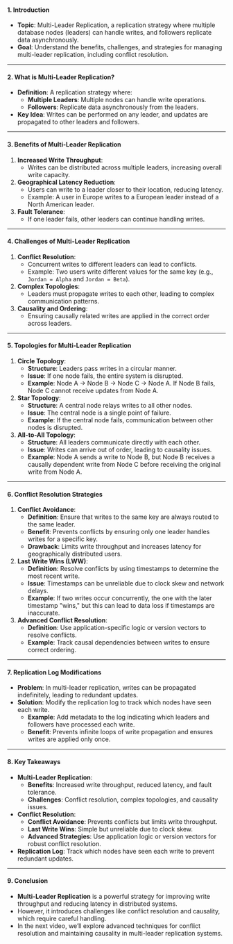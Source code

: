 #### **1. Introduction**
- **Topic**: Multi-Leader Replication, a replication strategy where multiple database nodes (leaders) can handle writes, and followers replicate data asynchronously.
- **Goal**: Understand the benefits, challenges, and strategies for managing multi-leader replication, including conflict resolution.

---

#### **2. What is Multi-Leader Replication?**
- **Definition**: A replication strategy where:
  - **Multiple Leaders**: Multiple nodes can handle write operations.
  - **Followers**: Replicate data asynchronously from the leaders.
- **Key Idea**: Writes can be performed on any leader, and updates are propagated to other leaders and followers.

---

#### **3. Benefits of Multi-Leader Replication**
1. **Increased Write Throughput**:
   - Writes can be distributed across multiple leaders, increasing overall write capacity.
2. **Geographical Latency Reduction**:
   - Users can write to a leader closer to their location, reducing latency.
   - Example: A user in Europe writes to a European leader instead of a North American leader.
3. **Fault Tolerance**:
   - If one leader fails, other leaders can continue handling writes.

---

#### **4. Challenges of Multi-Leader Replication**
1. **Conflict Resolution**:
   - Concurrent writes to different leaders can lead to conflicts.
   - Example: Two users write different values for the same key (e.g., `Jordan = Alpha` and `Jordan = Beta`).
2. **Complex Topologies**:
   - Leaders must propagate writes to each other, leading to complex communication patterns.
3. **Causality and Ordering**:
   - Ensuring causally related writes are applied in the correct order across leaders.

---

#### **5. Topologies for Multi-Leader Replication**
1. **Circle Topology**:
   - **Structure**: Leaders pass writes in a circular manner.
   - **Issue**: If one node fails, the entire system is disrupted.
   - **Example**: Node A → Node B → Node C → Node A. If Node B fails, Node C cannot receive updates from Node A.
2. **Star Topology**:
   - **Structure**: A central node relays writes to all other nodes.
   - **Issue**: The central node is a single point of failure.
   - **Example**: If the central node fails, communication between other nodes is disrupted.
3. **All-to-All Topology**:
   - **Structure**: All leaders communicate directly with each other.
   - **Issue**: Writes can arrive out of order, leading to causality issues.
   - **Example**: Node A sends a write to Node B, but Node B receives a causally dependent write from Node C before receiving the original write from Node A.

---

#### **6. Conflict Resolution Strategies**
1. **Conflict Avoidance**:
   - **Definition**: Ensure that writes to the same key are always routed to the same leader.
   - **Benefit**: Prevents conflicts by ensuring only one leader handles writes for a specific key.
   - **Drawback**: Limits write throughput and increases latency for geographically distributed users.
2. **Last Write Wins (LWW)**:
   - **Definition**: Resolve conflicts by using timestamps to determine the most recent write.
   - **Issue**: Timestamps can be unreliable due to clock skew and network delays.
   - **Example**: If two writes occur concurrently, the one with the later timestamp "wins," but this can lead to data loss if timestamps are inaccurate.
3. **Advanced Conflict Resolution**:
   - **Definition**: Use application-specific logic or version vectors to resolve conflicts.
   - **Example**: Track causal dependencies between writes to ensure correct ordering.

---

#### **7. Replication Log Modifications**
- **Problem**: In multi-leader replication, writes can be propagated indefinitely, leading to redundant updates.
- **Solution**: Modify the replication log to track which nodes have seen each write.
  - **Example**: Add metadata to the log indicating which leaders and followers have processed each write.
  - **Benefit**: Prevents infinite loops of write propagation and ensures writes are applied only once.

---

#### **8. Key Takeaways**
- **Multi-Leader Replication**:
  - **Benefits**: Increased write throughput, reduced latency, and fault tolerance.
  - **Challenges**: Conflict resolution, complex topologies, and causality issues.
- **Conflict Resolution**:
  - **Conflict Avoidance**: Prevents conflicts but limits write throughput.
  - **Last Write Wins**: Simple but unreliable due to clock skew.
  - **Advanced Strategies**: Use application logic or version vectors for robust conflict resolution.
- **Replication Log**: Track which nodes have seen each write to prevent redundant updates.

---

#### **9. Conclusion**
- **Multi-Leader Replication** is a powerful strategy for improving write throughput and reducing latency in distributed systems.
- However, it introduces challenges like conflict resolution and causality, which require careful handling.
- In the next video, we’ll explore advanced techniques for conflict resolution and maintaining causality in multi-leader replication systems.

